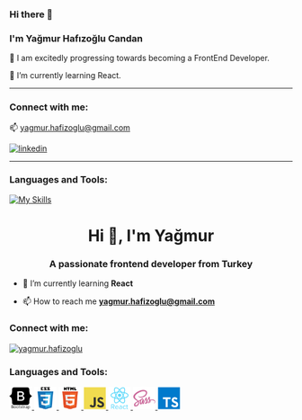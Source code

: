 ### Hi there 👋


### I'm Yağmur Hafızoğlu Candan

👀 I am excitedly progressing towards becoming a FrontEnd Developer.

🌱 I’m currently learning React. 

**********

### Connect with me:
📫 yagmur.hafizoglu@gmail.com

[![linkedin](https://img.shields.io/badge/Linkedin-000000?style=for-the-badge&logo=Linkedin&logoColor=white)](https://www.linkedin.com/in/yağmurhafızoğlu/)

********

### Languages and Tools:

[![My Skills](https://skills.thijs.gg/icons?i=html,css,bootstrap,js,react,sass,jquery,nodejs,ts,vscode)](https://skills.thijs.gg)

    
<h1 align="center">Hi 👋, I'm Yağmur</h1>
<h3 align="center">A passionate frontend developer from Turkey</h3>

- 🌱 I’m currently learning **React**

- 📫 How to reach me **yagmur.hafizoglu@gmail.com**

<h3 align="left">Connect with me:</h3>
<p align="left">
<a href="https://linkedin.com/in/yagmur.hafizoglu" target="blank"><img align="center" src="https://raw.githubusercontent.com/rahuldkjain/github-profile-readme-generator/master/src/images/icons/Social/linked-in-alt.svg" alt="yagmur.hafizoglu" height="30" width="40" /></a>
</p>

<h3 align="left">Languages and Tools:</h3>
<p align="left"> <a href="https://getbootstrap.com" target="_blank" rel="noreferrer"> <img src="https://raw.githubusercontent.com/devicons/devicon/master/icons/bootstrap/bootstrap-plain-wordmark.svg" alt="bootstrap" width="40" height="40"/> </a> <a href="https://www.w3schools.com/css/" target="_blank" rel="noreferrer"> <img src="https://raw.githubusercontent.com/devicons/devicon/master/icons/css3/css3-original-wordmark.svg" alt="css3" width="40" height="40"/> </a> <a href="https://www.w3.org/html/" target="_blank" rel="noreferrer"> <img src="https://raw.githubusercontent.com/devicons/devicon/master/icons/html5/html5-original-wordmark.svg" alt="html5" width="40" height="40"/> </a> <a href="https://developer.mozilla.org/en-US/docs/Web/JavaScript" target="_blank" rel="noreferrer"> <img src="https://raw.githubusercontent.com/devicons/devicon/master/icons/javascript/javascript-original.svg" alt="javascript" width="40" height="40"/> </a> <a href="https://reactjs.org/" target="_blank" rel="noreferrer"> <img src="https://raw.githubusercontent.com/devicons/devicon/master/icons/react/react-original-wordmark.svg" alt="react" width="40" height="40"/> </a> <a href="https://sass-lang.com" target="_blank" rel="noreferrer"> <img src="https://raw.githubusercontent.com/devicons/devicon/master/icons/sass/sass-original.svg" alt="sass" width="40" height="40"/> </a> <a href="https://www.typescriptlang.org/" target="_blank" rel="noreferrer"> <img src="https://raw.githubusercontent.com/devicons/devicon/master/icons/typescript/typescript-original.svg" alt="typescript" width="40" height="40"/> </a> </p>
